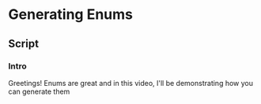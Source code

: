 # Generating Enums

## Script

### Intro
Greetings! Enums are great and in this video, I'll be demonstrating how you can generate them